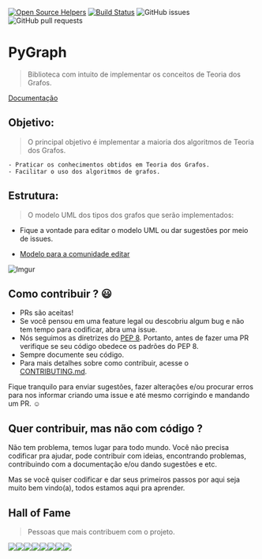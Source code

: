 [![Open Source Helpers](https://www.codetriage.com/rickecr/pygraph/badges/users.svg)](https://www.codetriage.com/rickecr/pygraph)
[![Build Status](https://travis-ci.org/Rickecr/PyGraph.svg?branch=master)](https://travis-ci.org/Rickecr/PyGraph)
![GitHub issues](https://img.shields.io/github/issues/Rickecr/PyGraph)
![GitHub pull requests](https://img.shields.io/github/issues-pr/Rickecr/PyGraph)


# PyGraph
> Biblioteca com intuito de implementar os conceitos de Teoria dos Grafos.

[Documentação](https://rickecr.github.io/PyGraph/)

## Objetivo:
> O principal objetivo é implementar a maioria dos algoritmos de Teoria dos Grafos.

    - Praticar os conhecimentos obtidos em Teoria dos Grafos.
    - Facilitar o uso dos algoritmos de grafos.

## Estrutura:
> O modelo UML dos tipos dos grafos que serão implementados:

- Fique a vontade para editar o modelo UML ou dar sugestões por meio de issues.

- [Modelo para a comunidade editar](https://www.lucidchart.com/invitations/accept/ac0a364a-2154-4e72-a333-4c9f2cc71629)

![Imgur](https://i.imgur.com/LB8yW6f.png)

## Como contribuir ? :smiley:

- PRs são aceitas!
- Se você pensou em uma feature legal ou descobriu algum bug e não tem tempo para codificar, abra uma issue.
- Nós seguimos as diretrizes do [PEP 8](https://www.python.org/dev/peps/pep-0008/). Portanto, antes de fazer uma PR verifique se seu código obedece os padrões do PEP 8.
- Sempre documente seu código.
- Para mais detalhes sobre como contribuir, acesse o [CONTRIBUTING.md](CONTRIBUTING.md).

Fique tranquilo para enviar sugestões, fazer alterações e/ou procurar erros para nos informar criando uma issue e até mesmo corrigindo e mandando um PR. :relaxed:

## Quer contribuir, mas não com código ?

Não tem problema, temos lugar para todo mundo. Você não precisa codificar pra ajudar, pode contribuir com ideias, encontrando problemas, contribuindo com a documentação e/ou dando sugestões e etc.

Mas se você quiser codificar e dar seus primeiros passos por aqui seja muito bem vindo(a), todos estamos aqui pra aprender.

## Hall of Fame
> Pessoas que mais contribuem com o projeto.

[![](https://sourcerer.io/fame/Rickecr/Rickecr/PyGraph/images/0)](https://sourcerer.io/fame/Rickecr/Rickecr/PyGraph/links/0)[![](https://sourcerer.io/fame/Rickecr/Rickecr/PyGraph/images/1)](https://sourcerer.io/fame/Rickecr/Rickecr/PyGraph/links/1)[![](https://sourcerer.io/fame/Rickecr/Rickecr/PyGraph/images/2)](https://sourcerer.io/fame/Rickecr/Rickecr/PyGraph/links/2)[![](https://sourcerer.io/fame/Rickecr/Rickecr/PyGraph/images/3)](https://sourcerer.io/fame/Rickecr/Rickecr/PyGraph/links/3)[![](https://sourcerer.io/fame/Rickecr/Rickecr/PyGraph/images/4)](https://sourcerer.io/fame/Rickecr/Rickecr/PyGraph/links/4)[![](https://sourcerer.io/fame/Rickecr/Rickecr/PyGraph/images/5)](https://sourcerer.io/fame/Rickecr/Rickecr/PyGraph/links/5)[![](https://sourcerer.io/fame/Rickecr/Rickecr/PyGraph/images/6)](https://sourcerer.io/fame/Rickecr/Rickecr/PyGraph/links/6)[![](https://sourcerer.io/fame/Rickecr/Rickecr/PyGraph/images/7)](https://sourcerer.io/fame/Rickecr/Rickecr/PyGraph/links/7)
